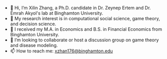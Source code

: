 - 👋 Hi, I’m Xilin Zhang, a Ph.D. candidate in Dr. Zeynep Ertem and Dr. Emrah Akyol's lab at Binghamton University. 
- 👀 My research interest is in computational social science, game theory, and decision science. 
- 🌱 I received my M.A. in Economics and B.S. in Financial Economics from Binghamton University.
- 💞️ I’m looking to collaborate or host a discussion group on game theory and disease modeling.
- 📫 How to reach me: xzhan176@binghamton.edu

<!---
xzhan176/xzhan176 is a ✨ special ✨ repository because its `README.md` (this file) appears on your GitHub profile.
You can click the Preview link to take a look at your changes.
--->
